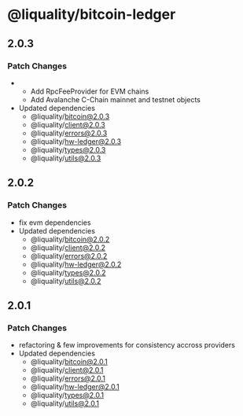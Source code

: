 # @liquality/bitcoin-ledger

## 2.0.3

### Patch Changes

-   -   Add RpcFeeProvider for EVM chains
    -   Add Avalanche C-Chain mainnet and testnet objects
-   Updated dependencies
    -   @liquality/bitcoin@2.0.3
    -   @liquality/client@2.0.3
    -   @liquality/errors@2.0.3
    -   @liquality/hw-ledger@2.0.3
    -   @liquality/types@2.0.3
    -   @liquality/utils@2.0.3

## 2.0.2

### Patch Changes

-   fix evm dependencies
-   Updated dependencies
    -   @liquality/bitcoin@2.0.2
    -   @liquality/client@2.0.2
    -   @liquality/errors@2.0.2
    -   @liquality/hw-ledger@2.0.2
    -   @liquality/types@2.0.2
    -   @liquality/utils@2.0.2

## 2.0.1

### Patch Changes

-   refactoring & few improvements for consistency accross providers
-   Updated dependencies
    -   @liquality/bitcoin@2.0.1
    -   @liquality/client@2.0.1
    -   @liquality/errors@2.0.1
    -   @liquality/hw-ledger@2.0.1
    -   @liquality/types@2.0.1
    -   @liquality/utils@2.0.1
